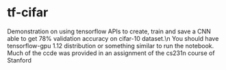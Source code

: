 # tf-cifar
Demonstration on using tensorflow APIs to create, train and save a  CNN  able to get 78% validation accuracy on cifar-10 dataset.\n
You should have tensorflow-gpu 1.12 distribution or something similar to run the notebook.
Much of the ccde was provided in an assignment of the cs231n course of Stanford
